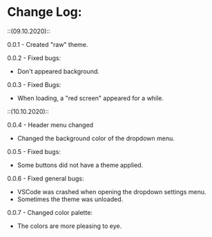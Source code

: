 # Change Log:

::(09.10.2020)::

0.0.1  - Created "raw" theme.

0.0.2 - Fixed bugs:

- Don't appeared background.

0.0.3 - Fixed Bugs:

- When loading, a "red screen" appeared for a while.

::(10.10.2020)::

0.0.4 - Header menu changed

- Changed the background color of the dropdown menu.

0.0.5 - Fixed bugs:

- Some buttons did not have a theme applied.

0.0.6 - Fixed general bugs:

- VSCode was crashed when opening the dropdown settings menu.
- Sometimes the theme was unloaded.

0.0.7 - Сhanged color palette:

- The colors are more pleasing to eye.